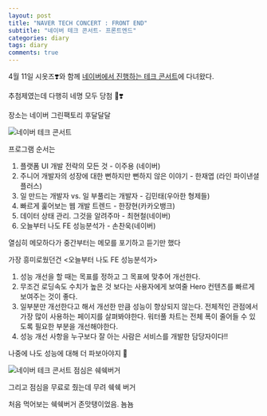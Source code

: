 ```yaml
---
layout: post
title: "NAVER TECH CONCERT : FRONT END"
subtitle: "네이버 테크 콘서트- 프론트엔드"
categories: diary
tags: diary
comments: true
---
```


4월 11일 시옷즈❣️와 함께 [네이버에서 진행하는 테크 콘서트](http://techcon.naver.com/)에 다녀왔다.

추첨제였는데 다행히 네명 모두 당첨 🤗❣️

장소는 네이버 그린팩토리 후달달달

![네이버 테크 콘서트](https://ellie-shim.github.io/assets/img/naver-tech-concert.jpeg)

프로그램 순서는

1. 플랫폼 UI 개발 전략의 모든 것 - 이주용 (네이버)
1. 주니어 개발자의 성장에 대한 뻔하지만 뻔하지 않은 이야기 - 한재엽 (라인 파이낸셜 플러스)
1. 일 만드는 개발자 vs. 일 부풀리는 개발자 - 김민태(우아한 형제들)
1. 빠르게 훑어보는 웹 개발 트렌드 - 한장현(카카오뱅크)
1. 데이터 상태 관리. 그것을 알려주마 - 최현철(네이버)
1. 오늘부터 나도 FE 성능분석가 - 손찬욱(네이버)

열심히 메모하다가 중간부터는 메모를 포기하고 듣기만 했다

가장 흥미로웠던건 <오늘부터 나도 FE 성능분석가>

1. 성능 개선을 할 때는 목표를 정하고 그 목표에 맞추어 개선한다.
1. 무조건 로딩속도 수치가 높은 것 보다는 사용자에게 보여줄 Hero 컨텐츠를 빠르게 보여주는 것이 좋다.
1. 일부분만 개선한다고 해서 개선한 만큼 성능이 향상되지 않는다. 전체적인 관점에서 가장 많이 사용하는 페이지를 살펴봐야한다. 워터풀 차트는 전체 폭이 줄어들 수 있도록 필요한 부분을 개선해야한다.
1. 성능 개선 사항을 누구보다 잘 아는 사람은 서비스를 개발한 담당자이다!!

나중에 나도 성능에 대해 더 파보아야지 🤗

![네이버 테크 콘서트 점심은 쉐쉑버거](https://ellie-shim.github.io/assets/img/naver-tech-concert-s.jpeg)

그리고 점심을 무료로 줬는데 무려 쉑쉑 버거

처음 먹어보는 쉑쉑버거 존맛탱이었음. 뇸뇸
